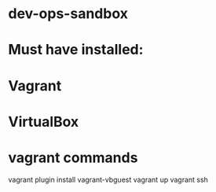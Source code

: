 # dev-ops-sandbox

# Must have installed:
# Vagrant
# VirtualBox


# vagrant commands
vagrant plugin install vagrant-vbguest
vagrant up
vagrant ssh
